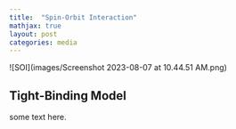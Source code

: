 ```yaml
---
title:  "Spin-Orbit Interaction"
mathjax: true
layout: post
categories: media
---
```


![SOI](images/Screenshot 2023-08-07 at 10.44.51 AM.png)


## Tight-Binding Model
some text here.
